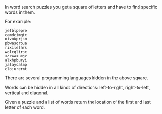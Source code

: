 In word search puzzles you get a square of letters and have to find specific
words in them.

For example:

```text
jefblpepre
camdcimgtc
oivokprjsm
pbwasqroua
rixilelhrs
wolcqlirpc
screeaumgr
alxhpburyi
jalaycalmp
clojurermt
```

There are several programming languages hidden in the above square.

Words can be hidden in all kinds of directions: left-to-right, right-to-left,
vertical and diagonal.

Given a puzzle and a list of words return the location of the first and last
letter of each word.
